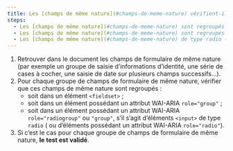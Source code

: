 ```yaml
---
title: Les [champs de même nature](#champs-de-meme-nature) vérifient-ils l’une de ces conditions, si nécessaire ?
steps:
  - Les [champs de même nature](#champs-de-meme-nature) sont regroupés dans une balise `<fieldset>`.
  - Les [champs de même nature](#champs-de-meme-nature) sont regroupés dans une balise possédant un attribut WAI-ARIA `role="group"`.
  - Les [champs de même nature](#champs-de-meme-nature) de type radio (`<input type="radio">`) ou balises possédant un attribut WAI-ARIA `role="radio"`) sont regroupés dans une balise possédant un attribut WAI-ARIA `role="radiogroup"` ou `role="group"`.
---
```


1. Retrouver dans le document les champs de formulaire de même nature (par exemple un groupe de saisie d’informations d’identité, une série de cases à cocher, une saisie de date sur plusieurs champs successifs…).
2. Pour chaque groupe de champs de formulaire de même nature, vérifier que ces champs de même nature sont regroupés :
   - soit dans un élément `<fieldset>` ;
   - soit dans un élément possédant un attribut WAI-ARIA `role="group"` ;
   - soit dans un élément possédant un attribut WAI-ARIA `role="radiogroup"` ou `"group"`, s’il s’agit d’éléments `<input>` de type `radio` ( ou d’éléments possédant un attribut WAI-ARIA `role="radio"`).
3. Si c’est le cas pour chaque groupe de champs de formulaire de même nature, **le test est validé**.
